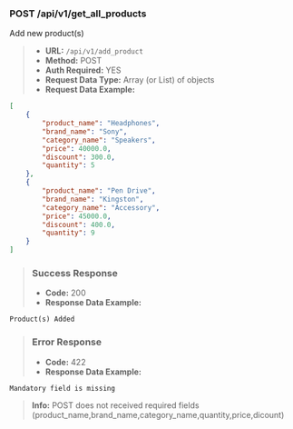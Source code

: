 ### POST /api/v1/get_all_products  

Add new product(s)

> - **URL:** `/api/v1/add_product`
> - **Method:** POST
> - **Auth Required:** YES
> - **Request Data Type:** Array (or List) of objects 
> - **Request Data Example:**
```json
[
    {
        "product_name": "Headphones", 
        "brand_name": "Sony", 
        "category_name": "Speakers", 
        "price": 40000.0, 
        "discount": 300.0,
        "quantity": 5
    }, 
    {
        "product_name": "Pen Drive",
        "brand_name": "Kingston",
        "category_name": "Accessory",
        "price": 45000.0,
        "discount": 400.0,
        "quantity": 9
    }
]
```
> ### Success Response
> - **Code:** 200
> - **Response Data Example:** 
```
Product(s) Added
```
> ### Error Response
> - **Code:** 422
> - **Response Data Example:**
```
Mandatory field is missing
```
> **Info:** POST does not received required fields (product_name,brand_name,category_name,quantity,price,dicount)
